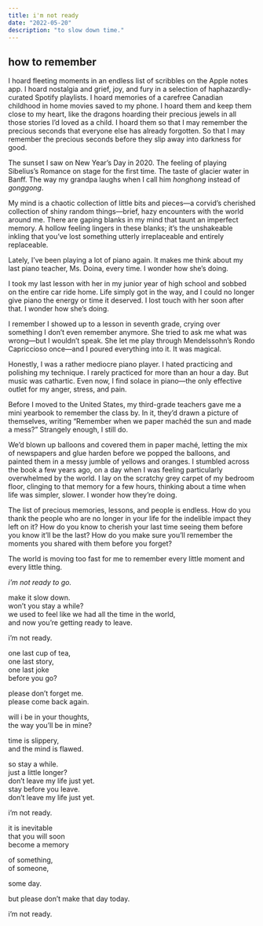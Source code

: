 ```yaml
---
title: i'm not ready
date: "2022-05-20"
description: "to slow down time."
---
```


## how to remember 

I hoard fleeting moments in an endless list of scribbles on the Apple notes app. I hoard nostalgia and grief, joy, and fury in a selection of haphazardly-curated Spotify playlists. I hoard memories of a carefree Canadian childhood in home movies saved to my phone. I hoard them and keep them close to my heart, like the dragons hoarding their precious jewels in all those stories I’d loved as a child. I hoard them so that I may remember the precious seconds that everyone else has already forgotten. So that I may remember the precious seconds before they slip away into darkness for good. 

The sunset I saw on New Year’s Day in 2020. The feeling of playing Sibelius’s Romance on stage for the first time. The taste of glacier water in Banff. The way my grandpa laughs when I call him *honghong* instead of *gonggong*. 

My mind is a chaotic collection of little bits and pieces—a corvid’s cherished collection of shiny random things—brief, hazy encounters with the world around me. There are gaping blanks in my mind that taunt an imperfect memory. A hollow feeling lingers in these blanks; it’s the unshakeable inkling that you’ve lost something utterly irreplaceable and entirely replaceable. 

Lately, I’ve been playing a lot of piano again. It makes me think about my last piano teacher, Ms. Doina, every time. I wonder how she’s doing. 

I took my last lesson with her in my junior year of high school and sobbed on the entire car ride home. Life simply got in the way, and I could no longer give piano the energy or time it deserved. I lost touch with her soon after that. I wonder how she’s doing. 

I remember I showed up to a lesson in seventh grade, crying over something I don’t even remember anymore. She tried to ask me what was wrong—but I wouldn’t speak. She let me play through Mendelssohn’s Rondo Capriccioso once—and I poured everything into it. It was magical. 

Honestly, I was a rather mediocre piano player. I hated practicing and polishing my technique. I rarely practiced for more than an hour a day. But music was cathartic. Even now, I find solace in piano—the only effective outlet for my anger, stress, and pain. 

Before I moved to the United States, my third-grade teachers gave me a mini yearbook to remember the class by. In it, they’d drawn a picture of themselves, writing “Remember when we paper machéd the sun and made a mess?” Strangely enough, I still do. 

We’d blown up balloons and covered them in paper maché, letting the mix of newspapers and glue harden before we popped the balloons, and painted them in a messy jumble of yellows and oranges. I stumbled across the book a few years ago, on a day when I was feeling particularly overwhelmed by the world. I lay on the scratchy grey carpet of my bedroom floor, clinging to that memory for a few hours, thinking about a time when life was simpler, slower. I wonder how they’re doing. 

The list of precious memories, lessons, and people is endless. How do you thank the people who are no longer in your life for the indelible impact they left on it? How do you know to cherish your last time seeing them before you know it’ll be the last? How do you make sure you’ll remember the moments you shared with them before you forget? 

The world is moving too fast for me to remember every little moment and every little thing. 

*i’m not ready to go.*

make it slow down.      
won’t you stay a while?         
we used to feel like we had all the time in the world,      
and now you’re getting ready to leave.      

i’m not ready. 

one last cup of tea,         
one last story,         
one last joke       
before you go?      

please don’t forget me.         
please come back again. 

will i be in your thoughts,         
the way you’ll be in mine? 

time is slippery,       
and the mind is flawed. 

so stay a while.        
just a little longer?       
don’t leave my life just yet.       
stay before you leave.      
don’t leave my life just yet. 

i’m not ready.  

it is inevitable        
that you will soon      
become a memory         

of something,       
of someone,         

some day. 

but please don’t make that day today. 

i’m not ready. 